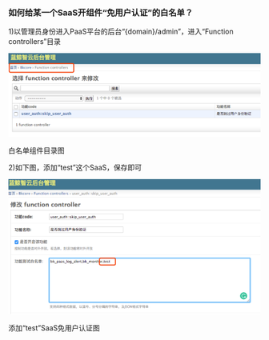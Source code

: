### 如何给某一个SaaS开组件“免用户认证”的白名单？

1)以管理员身份进入PaaS平台的后台“{domain}/admin”，进入“Function controllers”目录

![](../assets/17601.png)

白名单组件目录图

2)如下图，添加“test”这个SaaS，保存即可

![](../assets/17602.png)

添加“test”SaaS免用户认证图
